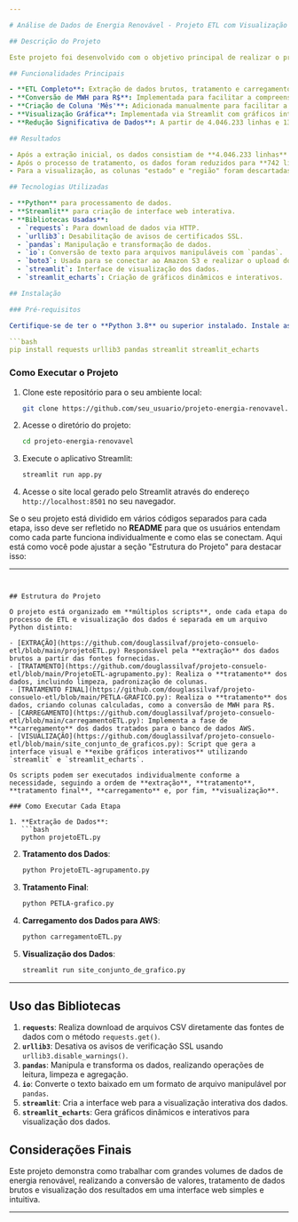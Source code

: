 ```yaml
---

# Análise de Dados de Energia Renovável - Projeto ETL com Visualização

## Descrição do Projeto

Este projeto foi desenvolvido com o objetivo principal de realizar o processo de **Extração, Transformação e Carregamento (ETL)** de dados relacionados à geração e consumo de energia renovável. Posteriormente, foi estendida a funcionalidade de visualização dos dados através de um site criado com **Streamlit**. Os dados foram obtidos a partir de fontes abertas fornecidas pelo ONS (Operador Nacional do Sistema Elétrico) e processados para permitir análises mais eficientes e uma visualização clara dos resultados.

## Funcionalidades Principais

- **ETL Completo**: Extração de dados brutos, tratamento e carregamento em banco de dados AWS.
- **Conversão de MWH para R$**: Implementada para facilitar a compreensão dos custos energéticos.
- **Criação de Coluna 'Mês'**: Adicionada manualmente para facilitar a análise temporal dos dados.
- **Visualização Gráfica**: Implementada via Streamlit com gráficos interativos utilizando a biblioteca `streamlit_echarts`.
- **Redução Significativa de Dados**: A partir de 4.046.233 linhas e 13 colunas para 41 linhas e 4 colunas após limpeza e tratamento.

## Resultados

- Após a extração inicial, os dados consistiam de **4.046.233 linhas** e **13 colunas**.
- Após o processo de tratamento, os dados foram reduzidos para **742 linhas** e **5 colunas**.
- Para a visualização, as colunas "estado" e "região" foram descartadas, resultando em uma tabela final de **41 linhas** e **4 colunas** com a adição de uma nova coluna calculada em partes por milhão (ppm).

## Tecnologias Utilizadas

- **Python** para processamento de dados.
- **Streamlit** para criação de interface web interativa.
- **Bibliotecas Usadas**:
  - `requests`: Para download de dados via HTTP.
  - `urllib3`: Desabilitação de avisos de certificados SSL.
  - `pandas`: Manipulação e transformação de dados.
  - `io`: Conversão de texto para arquivos manipuláveis com `pandas`.
  - `boto3`: Usada para se conectar ao Amazon S3 e realizar o upload do arquivo especificado para o bucket escolhido..
  - `streamlit`: Interface de visualização dos dados.
  - `streamlit_echarts`: Criação de gráficos dinâmicos e interativos.

## Instalação

### Pré-requisitos

Certifique-se de ter o **Python 3.8** ou superior instalado. Instale as dependências necessárias executando o seguinte comando:

```bash
pip install requests urllib3 pandas streamlit streamlit_echarts
```

### Como Executar o Projeto

1. Clone este repositório para o seu ambiente local:
   ```bash
   git clone https://github.com/seu_usuario/projeto-energia-renovavel.git
   ```
2. Acesse o diretório do projeto:
   ```bash
   cd projeto-energia-renovavel
   ```
3. Execute o aplicativo Streamlit:
   ```bash
   streamlit run app.py
   ```

4. Acesse o site local gerado pelo Streamlit através do endereço `http://localhost:8501` no seu navegador.

Se o seu projeto está dividido em vários códigos separados para cada etapa, isso deve ser refletido no **README** para que os usuários entendam como cada parte funciona individualmente e como elas se conectam. Aqui está como você pode ajustar a seção "Estrutura do Projeto" para destacar isso:

---
```


## Estrutura do Projeto

O projeto está organizado em **múltiplos scripts**, onde cada etapa do processo de ETL e visualização dos dados é separada em um arquivo Python distinto:

- [EXTRAÇÃO](https://github.com/douglassilvaf/projeto-consuelo-etl/blob/main/projetoETL.py) Responsável pela **extração** dos dados brutos a partir das fontes fornecidas.
- [TRATAMENTO](https://github.com/douglassilvaf/projeto-consuelo-etl/blob/main/ProjetoETL-agrupamento.py): Realiza o **tratamento** dos dados, incluindo limpeza, padronização de colunas.
- [TRATAMENTO FINAL](https://github.com/douglassilvaf/projeto-consuelo-etl/blob/main/PETLA-GRAFICO.py): Realiza o **tratamento** dos dados, criando colunas calculadas, como a conversão de MWH para R$.
- [CARREGAMENTO](https://github.com/douglassilvaf/projeto-consuelo-etl/blob/main/carregamentoETL.py): Implementa a fase de **carregamento** dos dados tratados para o banco de dados AWS.
- [VISUALIZAÇÃO](https://github.com/douglassilvaf/projeto-consuelo-etl/blob/main/site_conjunto_de_graficos.py): Script que gera a interface visual e **exibe gráficos interativos** utilizando `streamlit` e `streamlit_echarts`.

Os scripts podem ser executados individualmente conforme a necessidade, seguindo a ordem de **extração**, **tratamento**, **tratamento final**, **carregamento** e, por fim, **visualização**.

### Como Executar Cada Etapa

1. **Extração de Dados**:
   ```bash
   python projetoETL.py
   ```
2. **Tratamento dos Dados**:
   ```bash
   python ProjetoETL-agrupamento.py
   ```
2. **Tratamento Final**:
   ```bash
   python PETLA-grafico.py
   ```
3. **Carregamento dos Dados para AWS**:
   ```bash
   python carregamentoETL.py
   ```
4. **Visualização dos Dados**:
   ```bash
   streamlit run site_conjunto_de_grafico.py
   ```

---

## Uso das Bibliotecas

1. **`requests`**: Realiza download de arquivos CSV diretamente das fontes de dados com o método `requests.get()`.
2. **`urllib3`**: Desativa os avisos de verificação SSL usando `urllib3.disable_warnings()`.
3. **`pandas`**: Manipula e transforma os dados, realizando operações de leitura, limpeza e agregação.
4. **`io`**: Converte o texto baixado em um formato de arquivo manipulável por `pandas`.
5. **`streamlit`**: Cria a interface web para a visualização interativa dos dados.
6. **`streamlit_echarts`**: Gera gráficos dinâmicos e interativos para visualização dos dados.

## Considerações Finais

Este projeto demonstra como trabalhar com grandes volumes de dados de energia renovável, realizando a conversão de valores, tratamento de dados brutos e visualização dos resultados em uma interface web simples e intuitiva.



---
